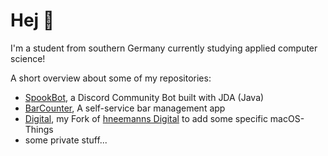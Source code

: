 # Hej 🙂

I'm a student from southern Germany currently studying applied computer science! 

A short overview about some of my repositories:
- [SpookBot](https://github.com/Evolinox/SpookBot), a Discord Community Bot built with JDA (Java)
- [BarCounter](https://github.com/Evolinox/BarCounter), A self-service bar management app
- [Digital](https://github.com/Evolinox/Digital), my Fork of [hneemanns Digital](https://github.com/hneemann/Digital) to add some specific macOS-Things
- some private stuff...

<!---
Spooki02/Spooki02 is a ✨ special ✨ repository because its `README.md` (this file) appears on your GitHub profile.
You can click the Preview link to take a look at your changes.
--->
